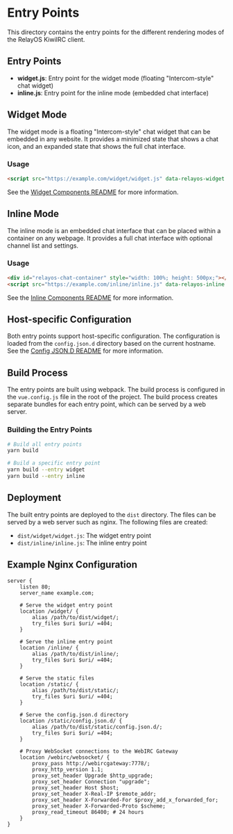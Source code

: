 # Entry Points

This directory contains the entry points for the different rendering modes of the RelayOS KiwiIRC client.

## Entry Points

- **widget.js**: Entry point for the widget mode (floating "Intercom-style" chat widget)
- **inline.js**: Entry point for the inline mode (embedded chat interface)

## Widget Mode

The widget mode is a floating "Intercom-style" chat widget that can be embedded in any website. It provides a minimized state that shows a chat icon, and an expanded state that shows the full chat interface.

### Usage

```html
<script src="https://example.com/widget/widget.js" data-relayos-widget data-auto-init="true"></script>
```

See the [Widget Components README](../components/widget/README.md) for more information.

## Inline Mode

The inline mode is an embedded chat interface that can be placed within a container on any webpage. It provides a full chat interface with optional channel list and settings.

### Usage

```html
<div id="relayos-chat-container" style="width: 100%; height: 500px;"></div>
<script src="https://example.com/inline/inline.js" data-relayos-inline data-auto-init="true" data-container="#relayos-chat-container"></script>
```

See the [Inline Components README](../components/inline/README.md) for more information.

## Host-specific Configuration

Both entry points support host-specific configuration. The configuration is loaded from the `config.json.d` directory based on the current hostname. See the [Config JSON.D README](../config/config.json.d/README.md) for more information.

## Build Process

The entry points are built using webpack. The build process is configured in the `vue.config.js` file in the root of the project. The build process creates separate bundles for each entry point, which can be served by a web server.

### Building the Entry Points

```bash
# Build all entry points
yarn build

# Build a specific entry point
yarn build --entry widget
yarn build --entry inline
```

## Deployment

The built entry points are deployed to the `dist` directory. The files can be served by a web server such as nginx. The following files are created:

- `dist/widget/widget.js`: The widget entry point
- `dist/inline/inline.js`: The inline entry point

## Example Nginx Configuration

```nginx
server {
    listen 80;
    server_name example.com;

    # Serve the widget entry point
    location /widget/ {
        alias /path/to/dist/widget/;
        try_files $uri $uri/ =404;
    }

    # Serve the inline entry point
    location /inline/ {
        alias /path/to/dist/inline/;
        try_files $uri $uri/ =404;
    }

    # Serve the static files
    location /static/ {
        alias /path/to/dist/static/;
        try_files $uri $uri/ =404;
    }

    # Serve the config.json.d directory
    location /static/config.json.d/ {
        alias /path/to/dist/static/config.json.d/;
        try_files $uri $uri/ =404;
    }

    # Proxy WebSocket connections to the WebIRC Gateway
    location /webirc/websocket/ {
        proxy_pass http://webircgateway:7778/;
        proxy_http_version 1.1;
        proxy_set_header Upgrade $http_upgrade;
        proxy_set_header Connection "upgrade";
        proxy_set_header Host $host;
        proxy_set_header X-Real-IP $remote_addr;
        proxy_set_header X-Forwarded-For $proxy_add_x_forwarded_for;
        proxy_set_header X-Forwarded-Proto $scheme;
        proxy_read_timeout 86400; # 24 hours
    }
}
